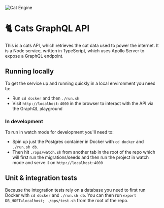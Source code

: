 ![Cat Engine](https://github.com/covertbert/cats-api-graphql/workflows/CI/badge.svg)

# 🐈 Cats GraphQL API

This is a cats API, which retrieves the cat data used to power the internet. It is a Node service, written in TypeScript, which uses Apollo Server to expose a GraphQL endpoint.

## Running locally

To get the service up and running quickly in a local environment you need to:

- Run `cd docker` and then `./run.sh`
- Visit `http://localhost:4000` in the browser to interact with the API via the GraphQL playground

### In development

To run in watch mode for development you'll need to:

- Spin up just the Postgres container in Docker with `cd docker` and `./run.sh db`.
- Then hit `./ops/watch.sh` from another tab in the root of the repo which will first run the migrations/seeds and then run the project in watch mode and serve it on `http://localhost:4000`

## Unit & integration tests

Because the integration tests rely on a database you need to first run Docker with `cd docker` and `./run.sh db`. You can then run `export DB_HOST=localhost; ./ops/test.sh` from the root of the repo.
